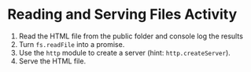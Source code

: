 # Reading and Serving Files Activity

1. Read the HTML file from the public folder and console log the results
2. Turn `fs.readFile` into a promise.
3. Use the `http` module to create a server (hint: `http.createServer`).
4. Serve the HTML file.
